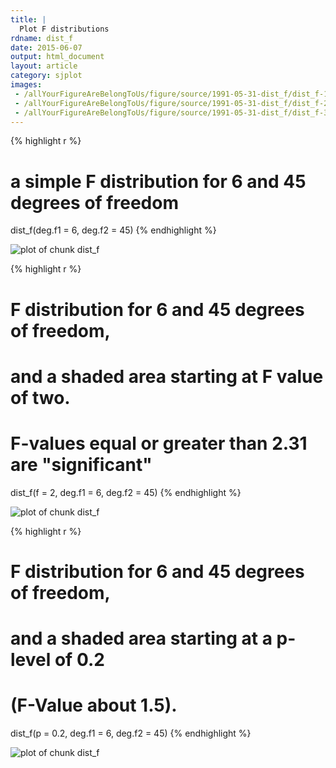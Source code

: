 ```yaml
---
title: |
  Plot F distributions
rdname: dist_f
date: 2015-06-07
output: html_document
layout: article
category: sjplot
images:
 - /allYourFigureAreBelongToUs/figure/source/1991-05-31-dist_f/dist_f-1.png
 - /allYourFigureAreBelongToUs/figure/source/1991-05-31-dist_f/dist_f-2.png
 - /allYourFigureAreBelongToUs/figure/source/1991-05-31-dist_f/dist_f-3.png
---
```





{% highlight r %}
# a simple F distribution for 6 and 45 degrees of freedom
dist_f(deg.f1 = 6, deg.f2 = 45)
{% endhighlight %}

![plot of chunk dist_f](/allYourFigureAreBelongToUs/figure/source/1991-05-31-dist_f/dist_f-1.png) 

{% highlight r %}
# F distribution for 6 and 45 degrees of freedom,
# and a shaded area starting at F value of two.
# F-values equal or greater than 2.31 are "significant"
dist_f(f = 2, deg.f1 = 6, deg.f2 = 45)
{% endhighlight %}

![plot of chunk dist_f](/allYourFigureAreBelongToUs/figure/source/1991-05-31-dist_f/dist_f-2.png) 

{% highlight r %}
# F distribution for 6 and 45 degrees of freedom,
# and a shaded area starting at a p-level of 0.2
# (F-Value about 1.5).
dist_f(p = 0.2, deg.f1 = 6, deg.f2 = 45)
{% endhighlight %}

![plot of chunk dist_f](/allYourFigureAreBelongToUs/figure/source/1991-05-31-dist_f/dist_f-3.png) 